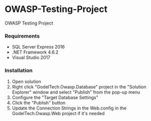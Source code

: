 # OWASP-Testing-Project
OWASP Testing Project

### Requirements

 * SQL Server Express 2016
 * .NET Framework 4.6.2
 * Visual Studio 2017

### Installation

 1. Open solution
 2. Right click "GodelTech.Owasp.Database" project in the "Solution Explorer" window and select "Publish" from the pop-up menu
 3. Configure the "Target Database Settings"
 4. Click the "Publish" button
 5. Update the Connection Strings in the Web.config in the GodelTech.Owasp.Web project if it's needed